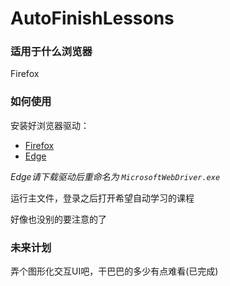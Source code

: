 # AutoFinishLessons
### 适用于什么浏览器
Firefox
### 如何使用

安装好浏览器驱动：
* [Firefox](https://github.com/mozilla/geckodriver/releases)
* [Edge](https://developer.microsoft.com/en-us/microsoft-edge/tools/webdriver/)

*Edge请下载驱动后重命名为 `MicrosoftWebDriver.exe`*

运行主文件，登录之后打开希望自动学习的课程

好像也没别的要注意的了
### 未来计划
弄个图形化交互UI吧，干巴巴的多少有点难看(已完成)
